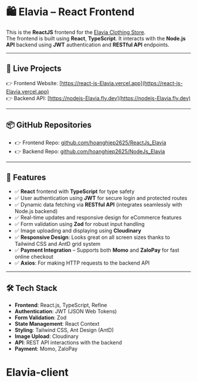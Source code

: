 # 🛍️ Elavia – React Frontend

This is the **ReactJS** frontend for the [Elavia Clothing Store](https://react-js-Elavia.vercel.app).  
The frontend is built using **React**, **TypeScript**. It interacts with the **Node.js API** backend using **JWT** authentication and **RESTful API** endpoints.

---

## 🔗 Live Projects

👉 Frontend Website: [https://react-js-Elavia.vercel.app](https://react-js-Elavia.vercel.app)  
👉 Backend API: [https://nodejs-Elavia.fly.dev](https://nodejs-Elavia.fly.dev)

---

## 📦 GitHub Repositories

- 👉 Frontend Repo: [github.com/hoanghiep2625/ReactJs_Elavia](https://github.com/hoanghiep2625/ReactJs_Elavia)
- 👉 Backend Repo: [github.com/hoanghiep2625/NodeJs_Elavia](https://github.com/hoanghiep2625/NodeJs_Elavia)

---

## 🚀 Features

- ✅ **React** frontend with **TypeScript** for type safety
- ✅ User authentication using **JWT** for secure login and protected routes
- ✅ Dynamic data fetching via **RESTful API** (integrates seamlessly with Node.js backend)
- ✅ Real-time updates and responsive design for eCommerce features
- ✅ Form validation using **Zod** for robust input handling
- ✅ Image uploading and displaying using **Cloudinary**
- ✅ **Responsive Design**: Looks great on all screen sizes thanks to Tailwind CSS and AntD grid system
- ✅ **Payment Integration** – Supports both **Momo** and **ZaloPay** for fast online checkout
- ✅ **Axios**: For making HTTP requests to the backend API

---

## 🛠️ Tech Stack

- **Frontend**: React.js, TypeScript, Refine
- **Authentication**: JWT (JSON Web Tokens)
- **Form Validation**: Zod
- **State Management**: React Context
- **Styling**: Tailwind CSS, Ant Design (AntD)
- **Image Upload**: Cloudinary
- **API**: REST API interactions with the backend
- **Payment**: Momo, ZaloPay
# Elavia-client

